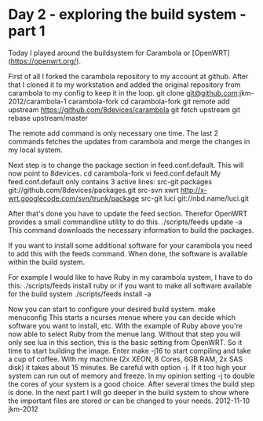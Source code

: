 # Day 2 - exploring the build system - part 1

Today I played around the buildsystem for Carambola or [OpenWRT] (https://openwrt.org/). 

First of all I forked the carambola repository to my account at github. After that I cloned it to my workstation and added the original repository from carambola to my config to keep it in the loop.
    git clone git@github.com:jkm-2012/carambola-1 carambola-fork
    cd carambola-fork
    git remote add upstream https://github.com/8devices/carambola
    git fetch upstream
    git rebase upstream/master

The remote add command is only necessary one time. The last 2 commands fetches the updates from carambola and merge the changes in my local system.

Next step is to change the package section in feed.conf.default. This will now point to 8devices.
    cd carambola-fork
    vi feed.conf.default
My feed.conf.default only contains 3 active lines:
    src-git packages git://github.com/8devices/packages.git
    src-svn xwrt http://x-wrt.googlecode.com/svn/trunk/package
    src-git luci git://nbd.name/luci.git

After that's done you have to update the feed section. Therefor OpenWRT provides a small commandline utility to do this.
    ./scripts/feeds update -a
This command downloads the necessary information to build the packages.

If you want to install some additional software for your carambola you need to add this with the feeds command. When done, the software is available within the build system.

For example I would like to have Ruby in my carambola system, I have to do this:
    ./scripts/feeds install ruby
or if you want to make all software available for the build system
    ./scripts/feeds install -a

Now you can start to configure your desired build system. 
    make menuconfig
This starts a ncurses menue where you can decide which software you want to install, etc.
With the example of Ruby above you're now able to select Ruby from the menue lang. Without that step you will only see lua in this section, this is the basic setting from OpenWRT.
So it time to start building the image. Enter
    make -j16
to start compiling and take a cup of coffee. With my machine (2x XEON, 8 Cores, 6GB RAM, 2x SAS disk) it takes about 15 minutes. Be careful with option -j. If it too high your system can run out of memory and freeze. In my opinion setting -j to double the cores of your system is a good choice.
After several times the build step is done.
In the next part I will go deeper in the build system to show where the important files are stored or can be changed to your needs.
2012-11-10 jkm-2012
